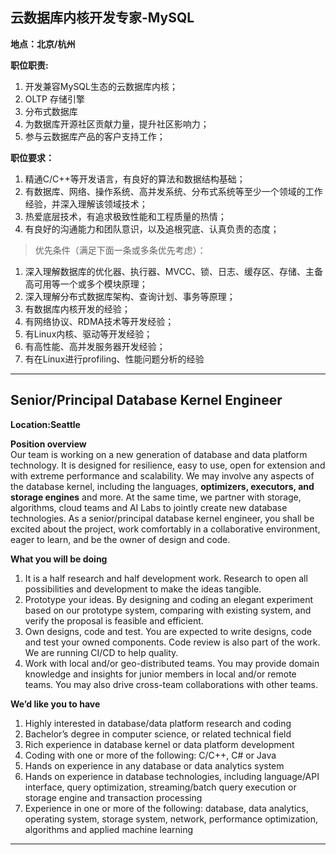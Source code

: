 

## 云数据库内核开发专家-MySQL
**地点：北京/杭州**

**职位职责:**  <br/>
1. 开发兼容MySQL生态的云数据库内核；<br/>
2. OLTP 存储引擎<br/>
3. 分布式数据库<br/>
4. 为数据库开源社区贡献力量，提升社区影响力；<br/>
5. 参与云数据库产品的客户支持工作；<br/>

**职位要求：** <br/>
1. 精通C/C++等开发语言，有良好的算法和数据结构基础；<br/>
2. 有数据库、网络、操作系统、高并发系统、分布式系统等至少一个领域的工作经验，并深入理解该领域技术； <br/>
3. 热爱底层技术，有追求极致性能和工程质量的热情；<br/>
4. 有良好的沟通能力和团队意识，以及追根究底、认真负责的态度； <br/>

> 优先条件（满足下面一条或多条优先考虑）：
1. 深入理解数据库的优化器、执行器、MVCC、锁、日志、缓存区、存储、主备高可用等一个或多个模块原理；
2. 深入理解分布式数据库架构、查询计划、事务等原理；
3. 有数据库内核开发的经验；
4. 有网络协议、RDMA技术等开发经验；
5. 有Linux内核、驱动等开发经验；
6. 有高性能、高并发服务器开发经验；
7. 有在Linux进行profiling、性能问题分析的经验

***********************************************

## Senior/Principal Database Kernel Engineer
**Location:Seattle**

**Position overview**  
Our team is working on a new generation of database and data platform technology. It is  designed for resilience, easy to use, open for extension and with extreme performance and  scalability. 
We may involve any aspects of the database kernel, including the languages,  **optimizers, executors, and storage engines** and more. 
At the same time, we partner with   storage, algorithms, cloud teams and AI Labs to jointly create new database  technologies. As a senior/principal database kernel engineer, you shall be excited about the  project, work comfortably in a collaborative environment, eager to learn, and be the owner of  design and code.

**What you will be doing**
1. It is a half research and half development work. Research to open all possibilities and  development to make the ideas tangible.
2. Prototype your ideas. By designing and coding an elegant experiment based on our  prototype system, comparing with existing system, and verify the proposal is feasible  and efficient.
3. Own designs, code and test. You are expected to write designs, code and test your  owned components. Code review is also part of the work.  We are running CI/CD to  help quality.
4. Work with local and/or geo-distributed teams. You may provide domain knowledge and  insights for junior members in local and/or remote teams. You may also drive  cross-team collaborations with other teams.

**We’d like you to have**
1. Highly interested in database/data platform research and coding
2. Bachelor’s degree in computer science, or related technical field
3. Rich experience in database kernel or data platform development
4. Coding with one or more of the following: C/C++, C# or Java
5. Hands on experience in any database or data analytics system
6. Hands on experience in database technologies, including language/API interface,  query optimization, streaming/batch query execution or storage engine and transaction  processing
7. Experience in one or more of the following: database, data analytics, operating system,  storage system, network, 
performance optimization, algorithms and applied machine  learning

**************************************************
